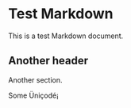 # Test Markdown

This is a test Markdown document.

## Another header

Another section.

Some Üniçodé¡
